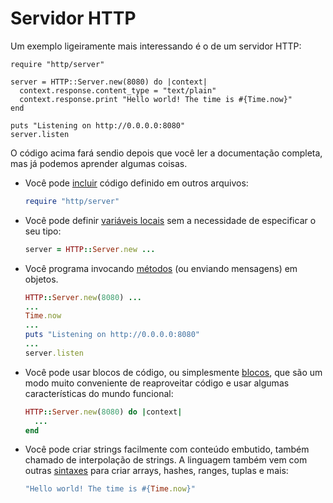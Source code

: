 # Servidor HTTP

Um exemplo ligeiramente mais interessando é o de um servidor HTTP:

```crystal
require "http/server"

server = HTTP::Server.new(8080) do |context|
  context.response.content_type = "text/plain"
  context.response.print "Hello world! The time is #{Time.now}"
end

puts "Listening on http://0.0.0.0:8080"
server.listen
```

O código acima fará sendio depois que você ler a documentação completa, mas já podemos aprender algumas coisas.

* Você pode [incluir](../syntax_and_semantics/requiring_files.html) código definido em outros arquivos:

    ```ruby
    require "http/server"
    ```
* Você pode definir [variáveis locais](../syntax_and_semantics/local_variables.html) sem a necessidade de especificar o seu tipo:

    ```ruby
    server = HTTP::Server.new ...
    ```

* Você programa invocando [métodos](../syntax_and_semantics/classes_and_methods.html) (ou enviando mensagens) em objetos.

    ```ruby
    HTTP::Server.new(8080) ...
    ...
    Time.now
    ...
    puts "Listening on http://0.0.0.0:8080"
    ...
    server.listen
    ```

* Você pode usar blocos de código, ou simplesmente [blocos](../syntax_and_semantics/blocks_and_procs.html), que são um modo muito conveniente de reaproveitar código e usar algumas características do mundo funcional:

    ```ruby
    HTTP::Server.new(8080) do |context|
      ...
    end
    ```

* Você pode criar strings facilmente com conteúdo embutido, também chamado de interpolação de strings. A linguagem também vem com outras [sintaxes](../syntax_and_semantics/literals.html) para criar arrays, hashes, ranges, tuplas e mais:

    ```ruby
    "Hello world! The time is #{Time.now}"
    ```
